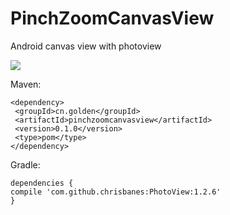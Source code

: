 # PinchZoomCanvasView
Android canvas view with photoview

![](https://github.com/skyxin888/PinchZoomCanvasView/blob/master/canvasview2.gif)

Maven:

    <dependency>
     <groupId>cn.golden</groupId>
     <artifactId>pinchzoomcanvasview</artifactId>
     <version>0.1.0</version>
     <type>pom</type>
    </dependency>

Gradle:

    dependencies {
    compile 'com.github.chrisbanes:PhotoView:1.2.6'
    }
